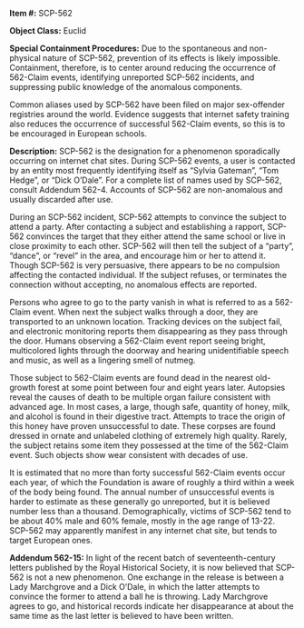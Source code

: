 **Item #:** SCP-562

**Object Class:** Euclid

**Special Containment Procedures:** Due to the spontaneous and non-physical nature of SCP-562, prevention of its effects is likely impossible. Containment, therefore, is to center around reducing the occurrence of 562-Claim events, identifying unreported SCP-562 incidents, and suppressing public knowledge of the anomalous components.

Common aliases used by SCP-562 have been filed on major sex-offender registries around the world. Evidence suggests that internet safety training also reduces the occurrence of successful 562-Claim events, so this is to be encouraged in European schools.

**Description:** SCP-562 is the designation for a phenomenon sporadically occurring on internet chat sites. During SCP-562 events, a user is contacted by an entity most frequently identifying itself as “Sylvia Gateman”, “Tom Hedge”, or “Dick O’Dale”. For a complete list of names used by SCP-562, consult Addendum 562-4. Accounts of SCP-562 are non-anomalous and usually discarded after use.

During an SCP-562 incident, SCP-562 attempts to convince the subject to attend a party. After contacting a subject and establishing a rapport, SCP-562 convinces the target that they either attend the same school or live in close proximity to each other. SCP-562 will then tell the subject of a “party”, “dance”, or “revel” in the area, and encourage him or her to attend it. Though SCP-562 is very persuasive, there appears to be no compulsion affecting the contacted individual. If the subject refuses, or terminates the connection without accepting, no anomalous effects are reported.

Persons who agree to go to the party vanish in what is referred to as a 562-Claim event. When next the subject walks through a door, they are transported to an unknown location. Tracking devices on the subject fail, and electronic monitoring reports them disappearing as they pass through the door. Humans observing a 562-Claim event report seeing bright, multicolored lights through the doorway and hearing unidentifiable speech and music, as well as a lingering smell of nutmeg.

Those subject to 562-Claim events are found dead in the nearest old-growth forest at some point between four and eight years later. Autopsies reveal the causes of death to be multiple organ failure consistent with advanced age. In most cases, a large, though safe, quantity of honey, milk, and alcohol is found in their digestive tract. Attempts to trace the origin of this honey have proven unsuccessful to date. These corpses are found dressed in ornate and unlabeled clothing of extremely high quality. Rarely, the subject retains some item they possessed at the time of the 562-Claim event. Such objects show wear consistent with decades of use.

It is estimated that no more than forty successful 562-Claim events occur each year, of which the Foundation is aware of roughly a third within a week of the body being found. The annual number of unsuccessful events is harder to estimate as these generally go unreported, but it is believed number less than a thousand. Demographically, victims of SCP-562 tend to be about 40% male and 60% female, mostly in the age range of 13-22. SCP-562 may apparently manifest in any internet chat site, but tends to target European ones.

**Addendum 562-15:** In light of the recent batch of seventeenth-century letters published by the Royal Historical Society, it is now believed that SCP-562 is not a new phenomenon. One exchange in the release is between a Lady Marchgrove and a Dick O’Dale, in which the latter attempts to convince the former to attend a ball he is throwing. Lady Marchgrove agrees to go, and historical records indicate her disappearance at about the same time as the last letter is believed to have been written.